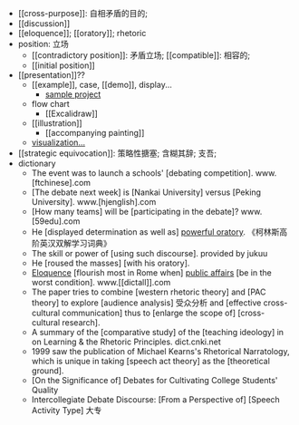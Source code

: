 - [[cross-purpose]]: 自相矛盾的目的;
- [[discussion]]
- [[eloquence]]; [[oratory]]; rhetoric
- position: 立场
    - [[contradictory position]]: 矛盾立场; [[compatible]]: 相容的;
    - [[initial position]]
- [[presentation]]??
    - [[example]], case, [[demo]], display...
        - [sample project](https://workflowy.com/#/a8412432157f)
    - flow chart
        - [[Excalidraw]]
    - [[illustration]]
        - [[accompanying painting]]
    - [visualization...](https://workflowy.com/#/76e65c6dfcd0)
- [[strategic equivocation]]: 策略性搪塞; 含糊其辞; 支吾;
- dictionary 
    - The event was to launch a schools' [debating competition]. www.[ftchinese].com
    - [The debate next week] is [Nankai University] versus [Peking University]. www.[hjenglish].com
    - [How many teams] will be [participating in the debate]? www.[59edu].com
    - He [displayed determination as well as] [powerful oratory]([[oratory]]). 《柯林斯高阶英汉双解学习词典》
    - The skill or power of [using such discourse]. provided by jukuu
    - He [roused the masses] [with his oratory]. 
    - [Eloquence]([[eloquence]]) [flourish most in Rome when] [public affairs](((qxj68Q5Zh))) [be in the worst condition]. www.[[dictall]].com
    - The paper tries to combine [western rhetoric theory] and [PAC theory] to explore [audience analysis] 受众分析 and [effective cross-cultural communication] thus to [enlarge the scope of] [cross-cultural research]. 
    - A summary of the [comparative study] of the [teaching ideology] in on Learning & the Rhetoric Principles. dict.cnki.net
    - 1999 saw the publication of Michael Kearns's Rhetorical Narratology, which is unique in taking [speech act theory] as the [theoretical ground]. 
    - [On the Significance of] Debates for Cultivating College Students' Quality 
    - Intercollegiate Debate Discourse: [From a Perspective of] [Speech Activity Type] 大专
